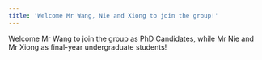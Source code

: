 ```yaml
---
title: 'Welcome Mr Wang, Nie and Xiong to join the group!'
---
```

Welcome Mr Wang to join the group as PhD Candidates, while Mr Nie and Mr Xiong as final-year undergraduate students!
